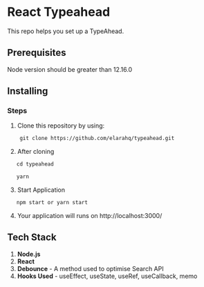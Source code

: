 # React Typeahead

This repo helps you set up a TypeAhead. 

## Prerequisites
Node version should be greater than 12.16.0

## Installing

### Steps

1. Clone this repository by using: 
```diff
    git clone https://github.com/elarahq/typeahead.git
```
2. After cloning 
```diff
   cd typeahead

   yarn
```
3. Start Application 
```diff
   npm start or yarn start
```
4. Your application will runs on http://localhost:3000/


## Tech Stack

1. **Node.js**
2. **React**
3. **Debounce** - A method used to optimise Search API
4. **Hooks Used** - useEffect, useState, useRef, useCallback, memo
